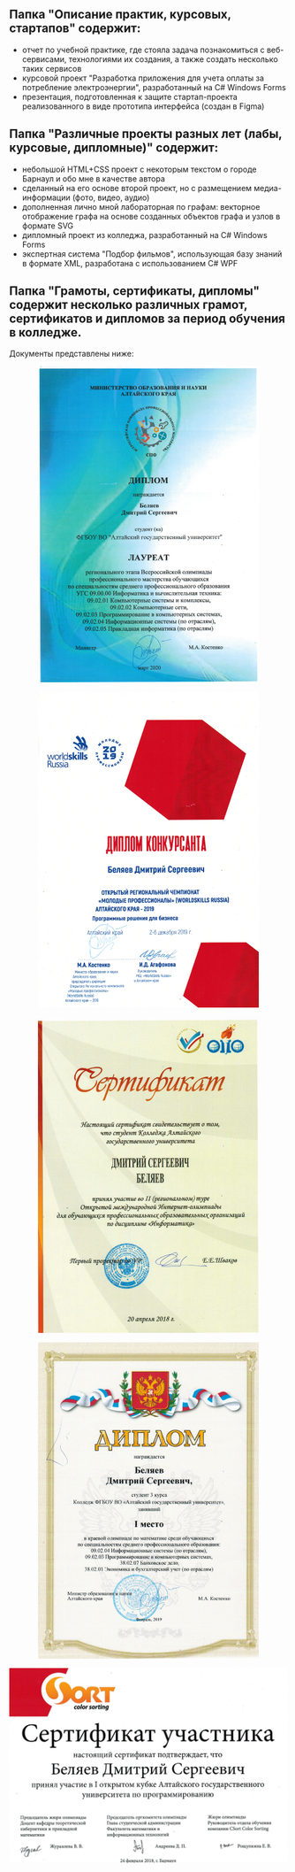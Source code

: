 ## Папка "Описание практик, курсовых, стартапов" содержит: 
- отчет по учебной практике, где стояла задача познакомиться с веб-сервисами, технологиями их создания, а также создать несколько таких сервисов
- курсовой проект "Разработка приложения для учета оплаты за потребление электроэнергии", разработанный на C# Windows Forms
- презентация, подготовленная к защите стартап-проекта реализованного в виде прототипа интерфейса (создан в Figma)
## Папка "Различные проекты разных лет (лабы, курсовые, дипломные)" содержит:
- небольшой HTML+CSS проект с некоторым текстом о городе Барнаул и обо мне в качестве автора
- сделанный на его основе второй проект, но с размещением медиа-информации (фото, видео, аудио)
- дополненная лично мной лабораторная по графам: векторное отображение графа на основе созданных объектов графа и узлов в формате SVG
- дипломный проект из колледжа, разработанный на C# Windows Forms
- экспертная система "Подбор фильмов", использующая базу знаний в формате XML, разработана с использованием C# WPF

## Папка "Грамоты, сертификаты, дипломы" содержит несколько различных грамот, сертификатов и дипломов за период обучения в колледже. 
Документы представлены ниже:
<p align="center">
 <img width="400px" src="/Грамоты, сертификаты, дипломы/CCI111062020.jpg" alt="qr"/>
</p>
<p align="center">
 <img width="400px" src="/Грамоты, сертификаты, дипломы/CCI111062020_0001.jpg" alt="qr"/>
</p>
<p align="center">
 <img width="400px" src="/Грамоты, сертификаты, дипломы/CCI111062020_0007.jpg" alt="qr"/>
</p>
<p align="center">
 <img width="400px" src="/Грамоты, сертификаты, дипломы/CCI111062020_0008.jpg" alt="qr"/>
</p>
<p align="center">
 <img width="600px" src="/Грамоты, сертификаты, дипломы/CCI111062020_0009.jpg" alt="qr"/>
</p>


